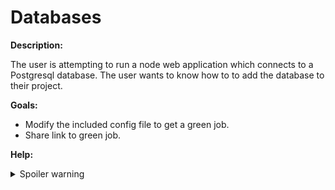 # Databases

**Description:**

The user is attempting to run a node web application which connects to a Postgresql database. The user wants to know how to to add the database to their project.

**Goals:**

- Modify the included config file to get a green job.
- Share link to green job.

**Help:**
<details>
  <summary>Spoiler warning</summary>
      * https://circleci.com/docs/2.0/postgres-config/
      * https://github.com/Animosity/CraftIRC/wiki/Complete-idiot's-introduction-to-yaml
      * https://circleci.com/docs/2.0/hello-world/#echo-hello-world-with-a-build-job
</details>
